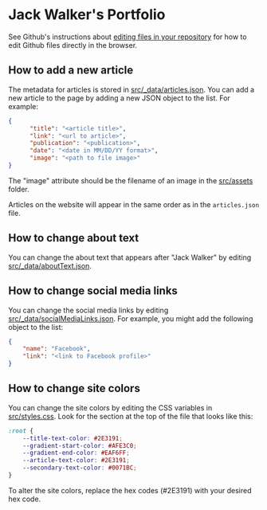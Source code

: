 # Jack Walker's Portfolio

See Github's instructions about [editing files in your repository](https://docs.github.com/en/repositories/working-with-files/managing-files/editing-files#editing-files-in-your-repository) for how to edit Github files directly in the browser.

## How to add a new article
The metadata for articles is stored in [src/_data/articles.json](https://github.com/ezhangy/jw-portfolio/blob/main/src/_data/articles.json). You can add a new article to the page by adding a new JSON object to the list. For example:
```json
{
      "title": "<article title>",
      "link": "<url to article>",
      "publication": "<publication>",
      "date": "<date in MM/DD/YY format>",
      "image": "<path to file image>"
}
```
The "image" attribute should be the filename of an image in the [src/assets](https://github.com/ezhangy/jw-portfolio/tree/main/src/assets) folder. 

Articles on the website will appear in the same order as in the `articles.json` file. 

## How to change about text
You can change the about text that appears after "Jack Walker" by editing [src/_data/aboutText.json](https://github.com/ezhangy/jw-portfolio/blob/main/src/_data/aboutText.json). 

## How to change social media links
You can change the social media links by editing [src/_data/socialMediaLinks.json](https://github.com/ezhangy/jw-portfolio/blob/main/src/_data/socialMediaLinks.json). For example, you might add the following object to the list: 
```json
{
    "name": "Facebook",
    "link": "<link to Facebook profile>"
}
```

## How to change site colors
You can change the site colors by editing the CSS variables in [src/styles.css](https://github.com/ezhangy/jw-portfolio/blob/main/src/styles.css). Look for the section at the top of the file that looks like this: 
```css
:root {
    --title-text-color: #2E3191;
    --gradient-start-color: #AFE3C0;
    --gradient-end-color: #EAF6FF;
    --article-text-color: #2E3191;
    --secondary-text-color: #0071BC;
}
```
To alter the site colors, replace the hex codes (#2E3191) with your desired hex code. 

